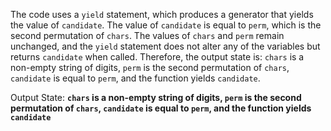 The code uses a `yield` statement, which produces a generator that yields the value of `candidate`. The value of `candidate` is equal to `perm`, which is the second permutation of `chars`. The values of `chars` and `perm` remain unchanged, and the `yield` statement does not alter any of the variables but returns `candidate` when called. Therefore, the output state is: `chars` is a non-empty string of digits, `perm` is the second permutation of `chars`, `candidate` is equal to `perm`, and the function yields `candidate`.

Output State: **`chars` is a non-empty string of digits, `perm` is the second permutation of `chars`, `candidate` is equal to `perm`, and the function yields `candidate`**